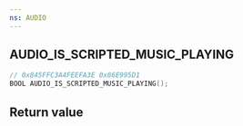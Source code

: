 ```yaml
---
ns: AUDIO
---
```

## AUDIO_IS_SCRIPTED_MUSIC_PLAYING

```c
// 0x845FFC3A4FEEFA3E 0x86E995D1
BOOL AUDIO_IS_SCRIPTED_MUSIC_PLAYING();
```


## Return value

